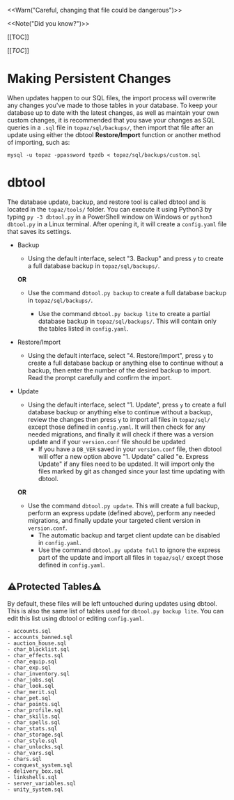 <<Warn("Careful, changing that file could be dangerous")>>

<<Note("Did you know?")>>

[[TOC]]

[[_TOC_]]

# Making Persistent Changes
When updates happen to our SQL files, the import process will overwrite any changes you've made to those tables in your database. To keep your database up to date with the latest changes, as well as maintain your own custom changes, it is recommended that you save your changes as SQL queries in a `.sql` file in `topaz/sql/backups/`, then import that file after an update using either the dbtool **Restore/Import** function or another method of importing, such as:
```
mysql -u topaz -ppassword tpzdb < topaz/sql/backups/custom.sql
```

# dbtool
The database update, backup, and restore tool is called dbtool and is located in the `topaz/tools/` folder. You can execute it using Python3 by typing `py -3 dbtool.py` in a PowerShell window on Windows or `python3 dbtool.py` in a Linux terminal. After opening it, it will create a `config.yaml` file that saves its settings.

- Backup
  - Using the default interface, select "3. Backup" and press `y` to create a full database backup in `topaz/sql/backups/`.

  **OR**

  - Use the command `dbtool.py backup` to create a full database backup in `topaz/sql/backups/`.

    - Use the command `dbtool.py backup lite` to create a partial database backup in `topaz/sql/backups/`. This will contain only the tables listed in `config.yaml`.

- Restore/Import
  - Using the default interface, select "4. Restore/Import", press `y` to create a full database backup or anything else to continue without a backup, then enter the number of the desired backup to import. Read the prompt carefully and confirm the import. 

- Update
  - Using the default interface, select "1. Update", press `y` to create a full database backup or anything else to continue without a backup, review the changes then press `y` to import all files in `topaz/sql/` except those defined in `config.yaml`. It will then check for any needed migrations, and finally it will check if there was a version update and if your `version.conf` file should be updated
    - If you have a `DB_VER` saved in your `version.conf` file, then dbtool will offer a new option above "1. Update" called "e. Express Update" if any files need to be updated. It will import only the files marked by git as changed since your last time updating with dbtool.

  **OR**

  - Use the command `dbtool.py update`. This will create a full backup, perform an express update (defined above), perform any needed migrations, and finally update your targeted client version in `version.conf`.
    - The automatic backup and target client update can be disabled in `config.yaml`.
    - Use the command `dbtool.py update full` to ignore the express part of the update and import all files in `topaz/sql/` except those defined in `config.yaml`.

## ⚠Protected Tables⚠
  By default, these files will be left untouched during updates using dbtool. This is also the same list of tables used for `dbtool.py backup lite`. You can edit this list using dbtool or editing `config.yaml`.
  ```
  - accounts.sql
  - accounts_banned.sql
  - auction_house.sql
  - char_blacklist.sql
  - char_effects.sql
  - char_equip.sql
  - char_exp.sql
  - char_inventory.sql
  - char_jobs.sql
  - char_look.sql
  - char_merit.sql
  - char_pet.sql
  - char_points.sql
  - char_profile.sql
  - char_skills.sql
  - char_spells.sql
  - char_stats.sql
  - char_storage.sql
  - char_style.sql
  - char_unlocks.sql
  - char_vars.sql
  - chars.sql
  - conquest_system.sql
  - delivery_box.sql
  - linkshells.sql
  - server_variables.sql
  - unity_system.sql
  ```